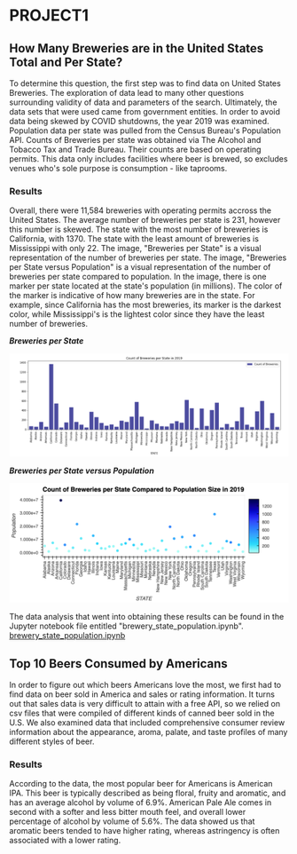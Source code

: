 # PROJECT1
## How Many Breweries are in the United States Total and Per State? 

To determine this question, the first step was to find data on United States Breweries. The exploration of data lead to many other questions surrounding validity of data and parameters of the search. Ultimately, the data sets that were used came from government entities. In order to avoid data being skewed by COVID shutdowns, the year 2019 was examined. Population data per state was pulled from the Census Bureau's Population API. Counts of Breweries per state was obtained via The Alcohol and Tobacco Tax and Trade Bureau. Their counts are based on operating permits. This data only includes facilities where beer is brewed, so excludes venues who's sole purpose is consumption - like taprooms. 

### Results

Overall, there were 11,584 breweries with operating permits accross the United States. The average number of breweries per state is 231, however this number is skewed. The state with the most number of breweries is California, with 1370. The state with the least amount of breweries is Mississippi with only 22. The image, "Breweries per State" is a visual representation of the number of breweries per state. The image, "Breweries per State versus Population" is a visual representation of the number of breweries per state compared to population. In the image, there is one marker per state located at the state's population (in millions). The color of the marker is indicative of how many breweries are in the state. For example, since California has the most breweries, its marker is the darkest color, while Mississippi's is the lightest color since they have the least number of breweries. 

***Breweries per State***

![This is a bar graph representing the number of breweries per state.](https://github.com/matheus-g-a/PROJECT1/blob/b1c76f4f8873b6b84ebe898292d1b75abf1e0db4/Brew_Count.png)

***Breweries per State versus Population***

![This image contains markers located at population counts per state with colors of the markers representing the count of breweries per state.](https://github.com/matheus-g-a/PROJECT1/blob/b1c76f4f8873b6b84ebe898292d1b75abf1e0db4/breweries_pop_scatter_2019.png)


The data analysis that went into obtaining these results can be found in the Jupyter notebook file entitled "brewery_state_population.ipynb". [brewery_state_population.ipynb](https://github.com/matheus-g-a/PROJECT1/blob/b1c76f4f8873b6b84ebe898292d1b75abf1e0db4/brewery_state_population.ipynb)

## Top 10 Beers Consumed by Americans 

In order to figure out which beers Americans love the most, we first had to find data on beer sold in America and sales or rating information. It turns out that sales data is very difficult to attain with a free API, so we relied on csv files that were compiled of different kinds of canned beer sold in the U.S. We also examined data that included comprehensive consumer review information about the appearance, aroma, palate, and taste profiles of many different styles of beer.

### Results

According to the data, the most popular beer for Americans is American IPA. This beer is typically described as being floral, fruity and aromatic, and has an average alcohol by volume of 6.9%. American Pale Ale comes in second with a softer and less bitter mouth feel, and overall lower percentage of alcohol by volume of 5.6%. The data showed us that aromatic beers tended to have higher rating, whereas astringency is often associated with a lower rating. 
